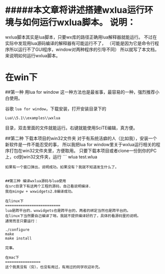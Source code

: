 #####本文章将讲述搭建wxlua运行环境与如何运行wxlua脚本。
说明：
======
wxlua脚本其实是lua脚本，只要wx库的路径正确用lua解释器就能运行。
不过在实际中发现用lua源码编译的解释器有可能运行不了，
（可能是因为它是命令行程序所以运行不了GUI程序，window对两种程序的引导不同）
所以就写了本文档，来说明如何运行wxlua脚本。

在win下
=========================

##第一种 用lua for window
这一种方法也是最省事，最容易的一种，强烈推荐小白使用。

谷歌 `lua for window`，下载安装，打开安装目录下的

	Lua\\5.1\\examples\\wxlua

目录，双击里面的文件就能运行。右键就能使用SciTE编辑，真方便。

##第二种 下载本项目的win32文件夹
对于有系统洁癖的人（比如我），安装一个新软件是一件不能忍受的事，
所以我把lua for window里关于wxlua运行相关的程序打包在win32文件夹里，方便取用。
只要下载本项目或者clone一份到你的PC上，cd到win32文件夹，运行 
	```
wlua test.wlua
```
如果有一个窗口弹出，说明成功。如果没有？我就不知道发生什么了。


##第三种 编译wxlua源码与lua使用
在src目录下有这两个工程的源码，自己看说明编译.
我在mingw + wxwidgets2.8编译成功。

在linux下
=========================
lua是跨平台的，wxwidgets也是跨平台的，两者的绑定当然也是跨平台的。
在linux下当然要自己编译了呀。我就不提供编译好的了，具体的看源码里的说明。
通常而言只要运行：
```
	./configure
	make
	make install
```
完事。

在mac下
================
这个我真没有（穷），也没有用过，有用过的同学欢迎补充。